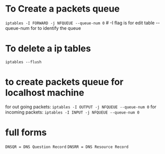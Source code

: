 # To Create a packets queue
`iptables -I FORWARD -j NFQUEUE --queue-num 0` # -I flag is for edit table --queue-num for to identify the queue

# To delete a ip tables
`iptables --flush`

# to create packets queue for localhost machine
for out going packets: `iptables -I OUTPUT -j NFQUEUE --queue-num 0`
for incoming packets: `iptables -I INPUT -j NFQUEUE --queue-num 0`

# full forms
`DNSQR = DNS Question Record`
`DNSRR = DNS Resource Record`